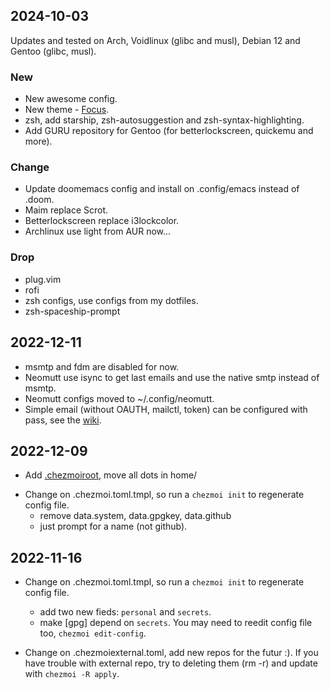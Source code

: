 ## 2024-10-03
Updates and tested on Arch, Voidlinux (glibc and musl), Debian 12 and Gentoo (glibc, musl).

### New
- New awesome config.
- New theme - [Focus](https://github.com/szorfein/dotfiles).
- zsh, add starship, zsh-autosuggestion and zsh-syntax-highlighting.
- Add GURU repository for Gentoo (for betterlockscreen, quickemu and more).

### Change
- Update doomemacs config and install on .config/emacs instead of .doom.
- Maim replace Scrot.
- Betterlockscreen replace i3lockcolor.
- Archlinux use light from AUR now...

### Drop
- plug.vim
- rofi
- zsh configs, use configs from my dotfiles.
- zsh-spaceship-prompt

## 2022-12-11

* msmtp and fdm are disabled for now.
* Neomutt use isync to get last emails and use the native smtp instead of msmtp.
* Neomutt configs moved to ~/.config/neomutt.
* Simple email (without OAUTH, mailctl, token) can be configured with pass, see the
  [wiki](https://github.com/szorfein/dots/wiki/Mail).

## 2022-12-09

* Add
  [.chezmoiroot](https://www.chezmoi.io/user-guide/advanced/customize-your-source-directory/#use-a-subdirectory-of-your-dotfiles-repo-as-the-root-of-the-source-state), move all dots in home/
+ Change on .chezmoi.toml.tmpl, so run a `chezmoi init` to regenerate config file.
  - remove data.system, data.gpgkey, data.github
  - just prompt for a name (not github).

## 2022-11-16

+ Change on .chezmoi.toml.tmpl, so run a `chezmoi init` to regenerate config file.
  - add two new fieds: `personal` and `secrets`.
  - make [gpg] depend on `secrets`.
You may need to reedit config file too, `chezmoi edit-config`.

+ Change on .chezmoiexternal.toml, add new repos for the futur :).
If you have trouble with external repo, try to deleting them (rm -r) and update with `chezmoi -R apply`.
